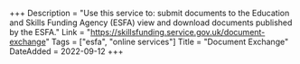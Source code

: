 +++
Description = "Use this service to: submit documents to the Education and Skills Funding Agency (ESFA) view and download documents published by the ESFA."
Link = "https://skillsfunding.service.gov.uk/document-exchange"
Tags = ["esfa", "online services"]
Title = "Document Exchange"
DateAdded = 2022-09-12
+++
